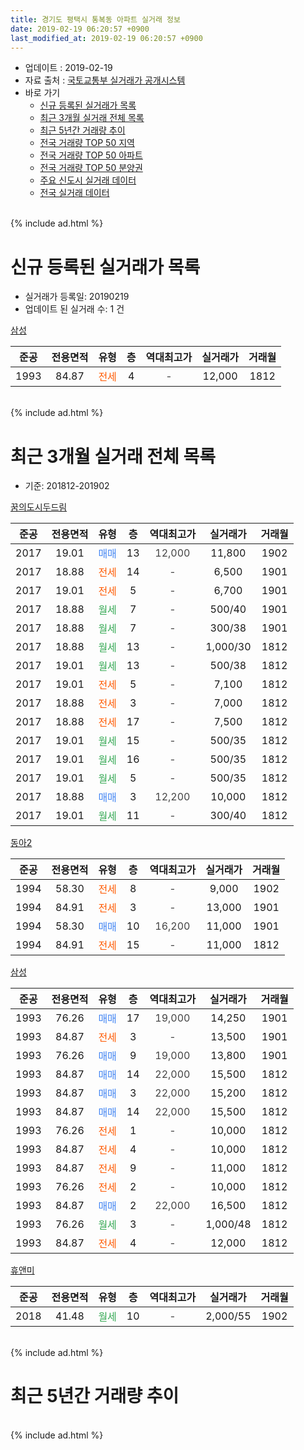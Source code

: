 ```yaml
---
title: 경기도 평택시 통복동 아파트 실거래 정보
date: 2019-02-19 06:20:57 +0900
last_modified_at: 2019-02-19 06:20:57 +0900
---
```


* 업데이트 : 2019-02-19
* 자료 출처 : [국토교통부 실거래가 공개시스템](http://rt.molit.go.kr)
* 바로 가기
    * [신규 등록된 실거래가 목록](#신규-등록된-실거래가-목록)
    * [최근 3개월 실거래 전체 목록](#최근-3개월-실거래-전체-목록)
    * [최근 5년간 거래량 추이](#최근-5년간-거래량-추이)
    * [전국 거래량 TOP 50 지역](https://ayogom.github.io/apt-trade-info/최근-3개월-전국에서-가장-거래가-많이-발생한-지역)
    * [전국 거래량 TOP 50 아파트](https://ayogom.github.io/apt-trade-info/최근-3개월-전국에서-가장-거래가-많이-발생한-아파트)
    * [전국 거래량 TOP 50 분양권](https://ayogom.github.io/apt-trade-info/최근-3개월-전국에서-가장-거래가-많이-발생한-분양권)
    * [주요 신도시 실거래 데이터](https://ayogom.github.io/apt-trade-info/주요-신도시)
    * [전국 실거래 데이터](https://ayogom.github.io/apt-trade-info/전국)
<br>
{% include ad.html %}
<br>

# 신규 등록된 실거래가 목록
* 실거래가 등록일: 20190219
* 업데이트 된 실거래 수: 1 건


[삼성](https://search.naver.com/search.naver?query=%EA%B2%BD%EA%B8%B0%EB%8F%84+%ED%8F%89%ED%83%9D%EC%8B%9C+%ED%86%B5%EB%B3%B5%EB%8F%99+%EC%82%BC%EC%84%B1)

|준공|전용면적|유형|층|역대최고가|실거래가|거래월|
|:---:|:---:|:---:|:---:|:---:|:---:|:---:|
|1993|84.87|<span style="color:#ff5a00">전세</span>|4|<span style="color:#444444">-</span>|12,000|1812|


<br>
{% include ad.html %}
<br>

# 최근 3개월 실거래 전체 목록
* 기준: 201812-201902


[꿈의도시두드림](https://search.naver.com/search.naver?query=%EA%B2%BD%EA%B8%B0%EB%8F%84+%ED%8F%89%ED%83%9D%EC%8B%9C+%ED%86%B5%EB%B3%B5%EB%8F%99+%EA%BF%88%EC%9D%98%EB%8F%84%EC%8B%9C%EB%91%90%EB%93%9C%EB%A6%BC)

|준공|전용면적|유형|층|역대최고가|실거래가|거래월|
|:---:|:---:|:---:|:---:|:---:|:---:|:---:|
|2017|19.01|<span style="color:#4285f3">매매</span>|13|<span style="color:#444444">12,000</span>|11,800|1902|
|2017|18.88|<span style="color:#ff5a00">전세</span>|14|<span style="color:#444444">-</span>|6,500|1901|
|2017|19.01|<span style="color:#ff5a00">전세</span>|5|<span style="color:#444444">-</span>|6,700|1901|
|2017|18.88|<span style="color:#34a853">월세</span>|7|<span style="color:#444444">-</span>|500/40|1901|
|2017|18.88|<span style="color:#34a853">월세</span>|7|<span style="color:#444444">-</span>|300/38|1901|
|2017|18.88|<span style="color:#34a853">월세</span>|13|<span style="color:#444444">-</span>|1,000/30|1812|
|2017|19.01|<span style="color:#34a853">월세</span>|13|<span style="color:#444444">-</span>|500/38|1812|
|2017|19.01|<span style="color:#ff5a00">전세</span>|5|<span style="color:#444444">-</span>|7,100|1812|
|2017|18.88|<span style="color:#ff5a00">전세</span>|3|<span style="color:#444444">-</span>|7,000|1812|
|2017|18.88|<span style="color:#ff5a00">전세</span>|17|<span style="color:#444444">-</span>|7,500|1812|
|2017|19.01|<span style="color:#34a853">월세</span>|15|<span style="color:#444444">-</span>|500/35|1812|
|2017|19.01|<span style="color:#34a853">월세</span>|16|<span style="color:#444444">-</span>|500/35|1812|
|2017|19.01|<span style="color:#34a853">월세</span>|5|<span style="color:#444444">-</span>|500/35|1812|
|2017|18.88|<span style="color:#4285f3">매매</span>|3|<span style="color:#444444">12,200</span>|10,000|1812|
|2017|19.01|<span style="color:#34a853">월세</span>|11|<span style="color:#444444">-</span>|300/40|1812|

[동아2](https://search.naver.com/search.naver?query=%EA%B2%BD%EA%B8%B0%EB%8F%84+%ED%8F%89%ED%83%9D%EC%8B%9C+%ED%86%B5%EB%B3%B5%EB%8F%99+%EB%8F%99%EC%95%842)

|준공|전용면적|유형|층|역대최고가|실거래가|거래월|
|:---:|:---:|:---:|:---:|:---:|:---:|:---:|
|1994|58.30|<span style="color:#ff5a00">전세</span>|8|<span style="color:#444444">-</span>|9,000|1902|
|1994|84.91|<span style="color:#ff5a00">전세</span>|3|<span style="color:#444444">-</span>|13,000|1901|
|1994|58.30|<span style="color:#4285f3">매매</span>|10|<span style="color:#444444">16,200</span>|11,000|1901|
|1994|84.91|<span style="color:#ff5a00">전세</span>|15|<span style="color:#444444">-</span>|11,000|1812|

[삼성](https://search.naver.com/search.naver?query=%EA%B2%BD%EA%B8%B0%EB%8F%84+%ED%8F%89%ED%83%9D%EC%8B%9C+%ED%86%B5%EB%B3%B5%EB%8F%99+%EC%82%BC%EC%84%B1)

|준공|전용면적|유형|층|역대최고가|실거래가|거래월|
|:---:|:---:|:---:|:---:|:---:|:---:|:---:|
|1993|76.26|<span style="color:#4285f3">매매</span>|17|<span style="color:#444444">19,000</span>|14,250|1901|
|1993|84.87|<span style="color:#ff5a00">전세</span>|3|<span style="color:#444444">-</span>|13,500|1901|
|1993|76.26|<span style="color:#4285f3">매매</span>|9|<span style="color:#444444">19,000</span>|13,800|1901|
|1993|84.87|<span style="color:#4285f3">매매</span>|14|<span style="color:#444444">22,000</span>|15,500|1812|
|1993|84.87|<span style="color:#4285f3">매매</span>|3|<span style="color:#444444">22,000</span>|15,200|1812|
|1993|84.87|<span style="color:#4285f3">매매</span>|14|<span style="color:#444444">22,000</span>|15,500|1812|
|1993|76.26|<span style="color:#ff5a00">전세</span>|1|<span style="color:#444444">-</span>|10,000|1812|
|1993|84.87|<span style="color:#ff5a00">전세</span>|4|<span style="color:#444444">-</span>|10,000|1812|
|1993|84.87|<span style="color:#ff5a00">전세</span>|9|<span style="color:#444444">-</span>|11,000|1812|
|1993|76.26|<span style="color:#ff5a00">전세</span>|2|<span style="color:#444444">-</span>|10,000|1812|
|1993|84.87|<span style="color:#4285f3">매매</span>|2|<span style="color:#444444">22,000</span>|16,500|1812|
|1993|76.26|<span style="color:#34a853">월세</span>|3|<span style="color:#444444">-</span>|1,000/48|1812|
|1993|84.87|<span style="color:#ff5a00">전세</span>|4|<span style="color:#444444">-</span>|12,000|1812|

[휴앤미](https://search.naver.com/search.naver?query=%EA%B2%BD%EA%B8%B0%EB%8F%84+%ED%8F%89%ED%83%9D%EC%8B%9C+%ED%86%B5%EB%B3%B5%EB%8F%99+%ED%9C%B4%EC%95%A4%EB%AF%B8)

|준공|전용면적|유형|층|역대최고가|실거래가|거래월|
|:---:|:---:|:---:|:---:|:---:|:---:|:---:|
|2018|41.48|<span style="color:#34a853">월세</span>|10|<span style="color:#444444">-</span>|2,000/55|1902|


<br>
{% include ad.html %}
<br>

# 최근 5년간 거래량 추이


<div style="width:100%;">
    <canvas id="deal_progress" height="200"></canvas>
</div>

<script>
new Chart(document.getElementById("deal_progress"), {
    type: 'line',
    data: {
        labels: ['201402','201403','201404','201405','201406','201407','201408','201409','201410','201411','201412','201501','201502','201503','201504','201505','201506','201507','201508','201509','201510','201511','201512','201601','201602','201603','201604','201605','201606','201607','201608','201609','201610','201611','201612','201701','201702','201703','201704','201705','201706','201707','201708','201709','201710','201711','201712','201801','201802','201803','201804','201805','201806','201807','201808','201809','201810','201811','201812','201901','201902'],
        datasets: [{
            label: '매매',
            pointRadius: 1,
            data: [9, 8, 7, 2, 3, 6, 9, 5, 13, 8, 3, 2, 11, 9, 10, 7, 12, 5, 6, 4, 5, 4, 0, 3, 7, 2, 6, 3, 6, 3, 4, 1, 6, 2, 3, 2, 1, 8, 2, 6, 2, 3, 1, 2, 5, 4, 3, 4, 5, 9, 4, 1, 2, 6, 3, 8, 3, 5, 5, 3, 1],
            borderColor: "rgba(255, 201, 14, 1)",
            backgroundColor: "rgba(255, 201, 14, 0.5)",
            fill: false,
            lineTension: 0
        },{
            label: '전월세',
            pointRadius: 1,
            data: [10, 5, 5, 2, 3, 3, 2, 5, 0, 5, 2, 3, 5, 6, 2, 2, 4, 4, 2, 5, 6, 5, 3, 3, 4, 5, 0, 3, 4, 3, 5, 4, 2, 7, 3, 4, 5, 3, 4, 1, 2, 1, 1, 5, 4, 15, 35, 27, 9, 14, 10, 9, 8, 13, 6, 4, 4, 7, 16, 6, 2],
            borderColor: "rgba(0, 141, 185, 1)",
            backgroundColor: "rgba(0, 141, 185, 0.5)",
            fill: false,
            lineTension: 0
        }
        ]
    },
    options: {
        responsive: true,
        title: {
            display: false
        },
        tooltips: {
            mode: 'index',
            intersect: false
        },
        hover: {
            mode: 'nearest',
            intersect: true
        },
        scales: {
            xAxes: [{
                display: true,
                scaleLabel: {
                    display: true,
                    labelString: '년/월'
                }
            }],
            yAxes: [{
                display: true,
                ticks: {
                    suggestedMin: 0,
                },
                scaleLabel: {
                    display: true,
                    labelString: '실거래 수'
                }
            }]
        }
    }
});

</script>


<br>
{% include ad.html %}
<br>


